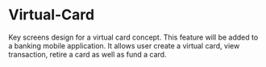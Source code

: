 # Virtual-Card
Key screens design for a virtual card concept. This feature will be added to a banking mobile application. 
It allows user create a virtual card, view transaction, retire a card as well as fund a card.  
